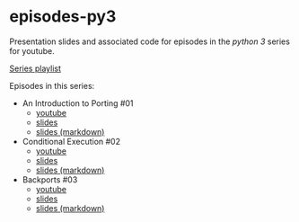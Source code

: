 episodes-py3
============

Presentation slides and associated code for episodes in the *python 3* series
for youtube.

[Series playlist](https://www.youtube.com/playlist?list=PLWBKAf81pmOZOukFi2KyQJ7QMNDzcq2yT)

Episodes in this series:

- An Introduction to Porting #01
    - [youtube](https://www.youtube.com/watch?v=eO4V5JaCiR4)
    - [slides](https://anthonywritescode.github.io/py3-preso/#/)
    - [slides (markdown)](https://github.com/anthonywritescode/py3-preso/blob/master/slides.md)
- Conditional Execution #02
    - [youtube](https://www.youtube.com/watch?v=AoEx8-UxTVQ)
    - [slides](https://anthonywritescode.github.io/episodes-py3/02-conditional-execution)
    - [slides (markdown)](https://github.com/anthonywritescode/episodes-py3/blob/master/02-conditional-execution/slides.md)
- Backports #03
    - [youtube]()
    - [slides](https://anthonywritescode.github.io/episodes-py3/03-backports)
    - [slides (markdown)](https://github.com/anthonywritescode/episodes-py3/blob/master/03-backports/slides.md)
